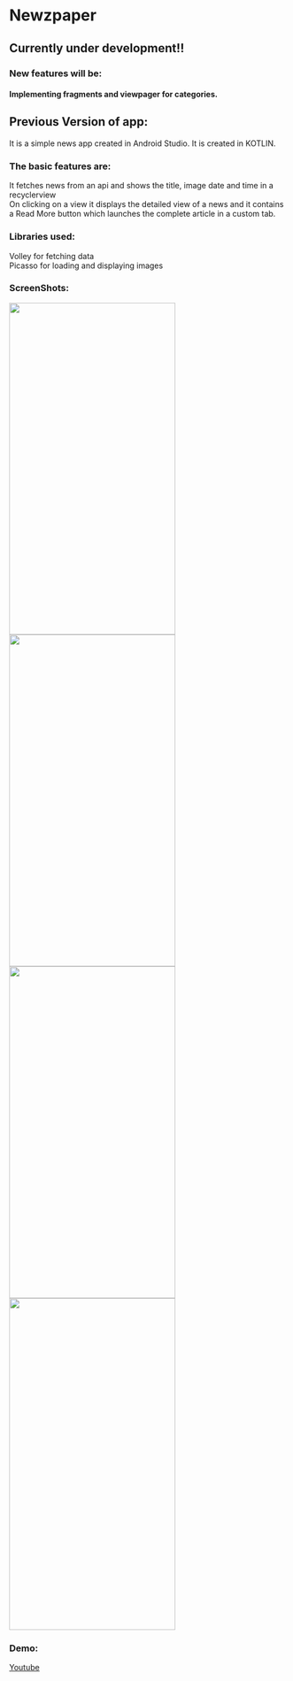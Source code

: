 # Newzpaper

## Currently under development‼️
### New features will be:
#### Implementing fragments and viewpager for categories. 



## Previous Version of app:

It is a simple news app created in Android Studio.
It is created in KOTLIN.

### The basic features are:
It fetches news from an api and shows the title, image date and time in a recyclerview <br>
On clicking on a view it displays the detailed view of a news and it contains a Read More button which launches the complete article in a custom tab.

### Libraries used:
Volley for fetching data<br>
Picasso for loading and displaying images

### ScreenShots:

<img src="https://user-images.githubusercontent.com/98453503/208641733-cf59866f-90eb-48d5-8093-062fb4c1ebe7.png"  width="300" height="600"><img src="https://user-images.githubusercontent.com/98453503/208641711-2b1121ef-9125-4070-b55c-a757d28ff11c.png"  width="300" height="600">
<img src="https://user-images.githubusercontent.com/98453503/208641721-4dd0e618-486e-4d84-8e0b-51b45ec12499.png"  width="300" height="600"><img src="https://user-images.githubusercontent.com/98453503/208641727-81abb9e8-a7df-41a5-a037-0c5d83822246.png" width="300" height="600">


### Demo:

[Youtube](https://youtu.be/JvOYGwe32Z4)

